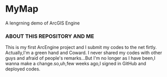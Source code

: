 # MyMap
A lengrning demo of  ArcGIS Engine

###  ABOUT THIS REPOSITORY AND ME
This is my first ArcEngine project and I submit my codes to the net firtly. Actually,I'm a green hand and Coward. I never shared my codes with other guys and afraid of people's remarks...But I'm no longer as I have been,I wanna make a change.so,uh,few weeks ago,I signed in GitHub and deployed codes.
